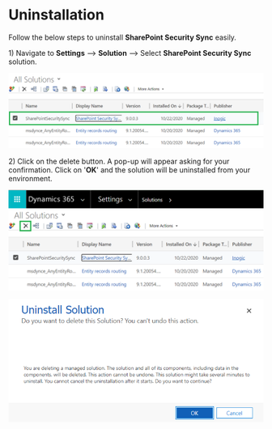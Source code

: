 # Uninstallation

Follow the below steps to uninstall **SharePoint Security Sync** easily.

1\) Navigate to **Settings** --> **Solution** --> Select **SharePoint Security Sync** solution.

![](<../.gitbook/assets/13 (2).png>)

2\) Click on the delete button. A pop-up will appear asking for your confirmation. Click on '**OK**' and the solution will be uninstalled from your environment.

![](<../.gitbook/assets/14 (5).png>)

![](<../.gitbook/assets/15 (5).png>)
